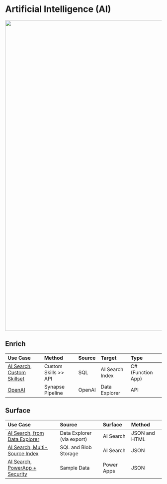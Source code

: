 # Artificial Intelligence (AI)

<img src="https://github.com/richchapler/AzureSolutions/assets/44923999/11c755cf-b3eb-4384-9876-8eadbf743b52" width="1000" />

## Enrich

Use Case | Method | Source | Target | Type
:----- | :----- | :----- | :----- | :-----
[AI Search, Custom Skillset](Data_Enrichment_CognitiveSearch_CustomSkillset.md) | Custom Skills >> API | SQL | AI Search Index | C# (Function App)
[OpenAI](Data_Enrichment_OpenAI.md) | Synapse Pipeline | OpenAI | Data Explorer | API

## Surface

Use Case | Source | Surface | Method
:----- | :----- | :----- | :-----
[AI Search, from Data Explorer](Data_Surface_CognitiveSearch_fromDataExplorer.md) | Data Explorer (via export) | AI Search | JSON and HTML
[AI Search, Multi-Source Index](Data_Surface_CognitiveSearch_MultiSourceIndex.md) | SQL and Blob Storage | AI Search | JSON
[AI Search, PowerApp + Security](Data_Surface_CognitiveSearch_PowerApp+Security.md) | Sample Data | Power Apps | JSON
